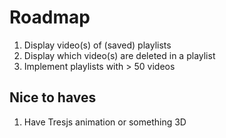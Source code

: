 # Roadmap
1. Display video(s) of (saved) playlists
2. Display which video(s) are deleted in a playlist
3. Implement playlists with > 50 videos

## Nice to haves
1. Have Tresjs animation or something 3D